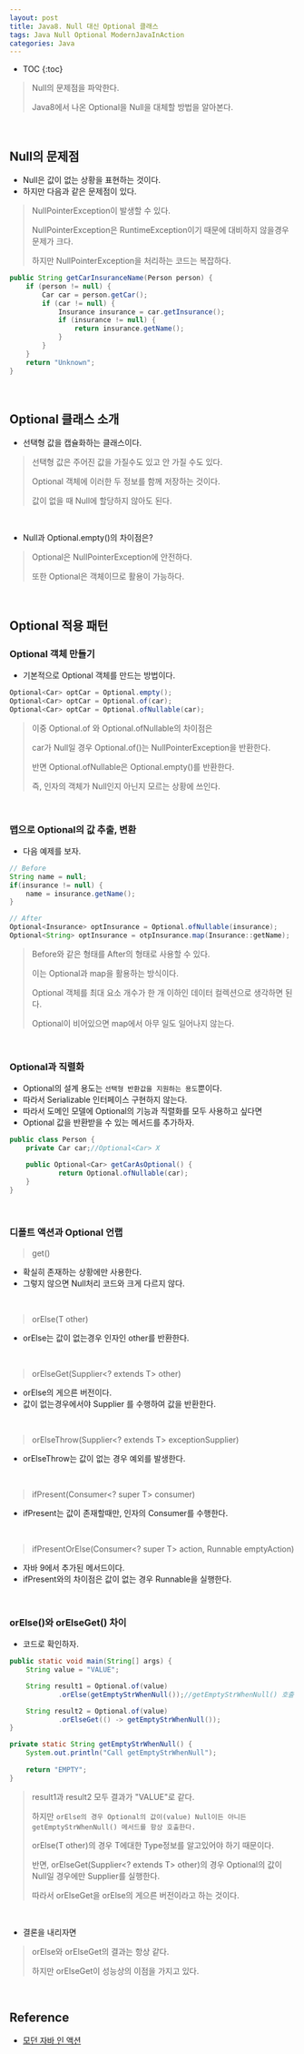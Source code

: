 ```yaml
---
layout: post
title: Java8. Null 대신 Optional 클래스
tags: Java Null Optional ModernJavaInAction
categories: Java
---
```


* TOC
{:toc}
> Null의 문제점을 파악한다.
>
> Java8에서 나온 Optional을 Null을 대체할 방법을 알아본다.
  
<br>  

## Null의 문제점
* Null은 값이 없는 상황을 표현하는 것이다. 
* 하지만 다음과 같은 문제점이 있다.  

> NullPointerException이 발생할 수 있다.
>
> NullPointerException은 RuntimeException이기 때문에 대비하지 않을경우 문제가 크다.
>
> 하지만 NullPointerException을 처리하는 코드는 복잡하다.  
  
```java
public String getCarInsuranceName(Person person) {
    if (person != null) {
        Car car = person.getCar();
        if (car != null) {
            Insurance insurance = car.getInsurance();
            if (insurance != null) {
                return insurance.getName();
            }
        }
    }
    return "Unknown";
}
```

<br>  

## Optional 클래스 소개
* 선택형 값을 캡슐화하는 클래스이다.  

> 선택형 값은 주어진 값을 가질수도 있고 안 가질 수도 있다.
>
> Optional 객체에 이러한 두 정보를 함께 저장하는 것이다.
>
> 값이 없을 때 Null에 할당하지 않아도 된다.

<br>  

* Null과 Optional.empty()의 차이점은?  

> Optional은 NullPointerException에 안전하다.
>
> 또한 Optional은 객체이므로 활용이 가능하다.
  
<br>  

## Optional 적용 패턴

### Optional 객체 만들기
* 기본적으로 Optional 객체를 만드는 방법이다.  

```java
Optional<Car> optCar = Optional.empty();
Optional<Car> optCar = Optional.of(car);
Optional<Car> optCar = Optional.ofNullable(car);
```

> 이중 Optional.of 와 Optional.ofNullable의 차이점은
>
> car가 Null일 경우 Optional.of()는 NullPointerException을 반환한다.
>
> 반면 Optional.ofNullable은 Optional.empty()를 반환한다.
>
> 즉, 인자의 객체가 Null인지 아닌지 모르는 상황에 쓰인다.
  
<br>  

### 맵으로 Optional의 값 추출, 변환
* 다음 예제를 보자.  

```java
// Before
String name = null;
if(insurance != null) {
	name = insurance.getName();
}

// After
Optional<Insurance> optInsurance = Optional.ofNullable(insurance);
Optional<String> optInsurance = otpInsurance.map(Insurance::getName);
```
> Before와 같은 형태를 After의 형태로 사용할 수 있다.
>
> 이는 Optional과 map을 활용하는 방식이다.
>
> Optional 객체를 최대 요소 개수가 한 개 이하인 데이터 컬렉션으로 생각하면 된다.
>
> Optional이 비어있으면 map에서 아무 일도 일어나지 않는다.
  
<br>  


### Optional과 직렬화
* Optional의 설계 용도는 `선택형 반환값을 지원하는 용도`뿐이다.
* 따라서 Serializable 인터페이스 구현하지 않는다.
* 따라서 도메인 모델에 Optional의 기능과 직렬화를 모두 사용하고 싶다면
* Optional 값을 반환받을 수 있는 메서드를 추가하자.  

```java
public class Person {
    private Car car;//Optional<Car> X

    public Optional<Car> getCarAsOptional() {
            return Optional.ofNullable(car);
    }
}
```
  
<br>  

### 디폴트 액션과 Optional 언랩
> get()  

* 확실히 존재하는 상황에만 사용한다.
* 그렇지 않으면 Null처리 코드와 크게 다르지 않다.

<br>  

> orElse(T other)  

* orElse는 값이 없는경우 인자인 other를 반환한다.

<br>  

> orElseGet(Supplier<? extends T> other)  

* orElse의 게으른 버전이다.
* 값이 없는경우에서야 Supplier 를 수행하여 값을 반환한다.

<br>  

> orElseThrow(Supplier<? extends T> exceptionSupplier)  

* orElseThrow는 값이 없는 경우 예외를 발생한다.

<br>  

> ifPresent(Consumer<? super T> consumer)  

* ifPresent는 값이 존재할때만, 인자의 Consumer를 수행한다.

<br>  

> ifPresentOrElse(Consumer<? super T> action, Runnable emptyAction)  

* 자바 9에서 추가된 메서드이다.
* ifPresent와의 차이점은 값이 없는 경우 Runnable을 실행한다.
  
<br>  

### orElse()와 orElseGet() 차이  
* 코드로 확인하자.  

```java
public static void main(String[] args) {
    String value = "VALUE";

    String result1 = Optional.of(value)
            .orElse(getEmptyStrWhenNull());//getEmptyStrWhenNull() 호출

    String result2 = Optional.of(value)
            .orElseGet(() -> getEmptyStrWhenNull());
}

private static String getEmptyStrWhenNull() {
    System.out.println("Call getEmptyStrWhenNull");
    
    return "EMPTY";
}
```  
  
> result1과 result2 모두 결과가 "VALUE"로 같다.
>
> 하지만 `orElse의 경우 Optional의 값이(value) Null이든 아니든 getEmptyStrWhenNull() 메서드를 항상 호출한다.`
>
> orElse(T other)의 경우 T에대한 Type정보를 알고있어야 하기 때문이다.
> 
> 반면, orElseGet(Supplier<? extends T> other)의 경우 Optional의 값이 Null일 경우에만 Supplier를 실행한다.
>
> 따라서 orElseGet을 orElse의 게으른 버전이라고 하는 것이다.

<br>  

* 결론을 내리자면  

> orElse와 orElseGet의 결과는 항상 같다.
>
> 하지만 orElseGet이 성능상의 이점을 가지고 있다.

<br>  

## Reference
* [모던 자바 인 액션](http://www.yes24.com/Product/Goods/77125987?Acode=101)
